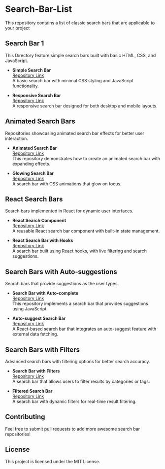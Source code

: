 # Search-Bar-List

This repository contains a list of classic search bars that are applicable to your project


## Search Bar 1
This Directory feature simple search bars built with basic HTML, CSS, and JavaScript.

- **Simple Search Bar**  
  [Repository Link](https://github.com/username/simple-search-bar)  
  A basic search bar with minimal CSS styling and JavaScript functionality.

- **Responsive Search Bar**  
  [Repository Link](https://github.com/username/responsive-search-bar)  
  A responsive search bar designed for both desktop and mobile layouts.

## Animated Search Bars
Repositories showcasing animated search bar effects for better user interaction.

- **Animated Search Bar**  
  [Repository Link](https://github.com/username/animated-search-bar)  
  This repository demonstrates how to create an animated search bar with expanding effects.

- **Glowing Search Bar**  
  [Repository Link](https://github.com/username/glowing-search-bar)  
  A search bar with CSS animations that glow on focus.

## React Search Bars
Search bars implemented in React for dynamic user interfaces.

- **React Search Component**  
  [Repository Link](https://github.com/username/react-search-component)  
  A reusable React search bar component with built-in state management.

- **React Search Bar with Hooks**  
  [Repository Link](https://github.com/username/react-search-bar-hooks)  
  A search bar built using React hooks, with live filtering and search suggestions.

## Search Bars with Auto-suggestions
Search bars that provide suggestions as the user types.

- **Search Bar with Auto-complete**  
  [Repository Link](https://github.com/username/search-bar-auto-complete)  
  This repository implements a search bar that provides suggestions using JavaScript.

- **Auto-suggest Search Bar**  
  [Repository Link](https://github.com/username/auto-suggest-search-bar)  
  A React-based search bar that integrates an auto-suggest feature with external data fetching.

## Search Bars with Filters
Advanced search bars with filtering options for better search accuracy.

- **Search Bar with Filters**  
  [Repository Link](https://github.com/username/search-bar-with-filters)  
  A search bar that allows users to filter results by categories or tags.

- **Filtered Search Bar**  
  [Repository Link](https://github.com/username/filtered-search-bar)  
  A search bar with dynamic filters for real-time result filtering.

## Contributing
Feel free to submit pull requests to add more awesome search bar repositories!

## License
This project is licensed under the MIT License.
